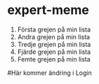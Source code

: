 # expert-meme
1. Första grejen på min lista
2. Andra grejen på min lista
3. Tredje grejen på min lista
4. Fjärde grejen på min lista
5. Femte grejen på min lista

#Här kommer ändring i Login